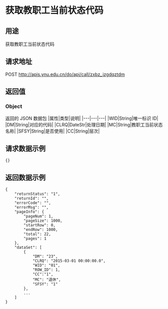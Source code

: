 # 获取教职工当前状态代码

## 用途

获取教职工当前状态代码

## 请求地址

POST http://apis.ynu.edu.cn/do/api/call/zxbz_jzgdqztdm

## 返回值

### Object

返回的 JSON 数据包
|属性|类型|说明|
|---|---|---|
|WID|String|唯一标识 ID|
|DM|String|对应的代码|
|CLRQ|DateStr|处理日期|
|MC|String|教职工当前状态名称|
|SFSY|String|是否使用|
|CC|String|层次|

## 请求数据示例

```
{}
```

## 返回数据示例

```
{
    "returnStatus": "1",
    "returnId": "",
    "errorCode": "",
    "errorMsg": "",
    "pageInfo": {
        "pageNum": 1,
        "pageSize": 1000,
        "startRow": 0,
        "endRow": 1000,
        "total": 22,
        "pages": 1
    },
    "dataSet": [
        {
            "DM": "23",
            "CLRQ": "2015-03-01 00:00:00.0",
            "WID": "01",
            "ROW_ID": 1,
            "CC":"1",
            "MC": "退休",
            "SFSY": "1"
        },
        ...
    ]
}
```
